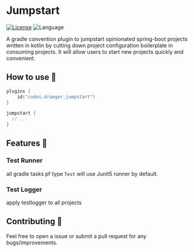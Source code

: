 # Jumpstart 

[![License](https://img.shields.io/github/license/cortinico/kotlin-android-template.svg)](LICENSE) ![Language](https://img.shields.io/github/languages/top/cortinico/kotlin-android-template?color=blue&logo=kotlin)

A gradle convention plugin to jumpstart opinionated spring-boot projects written in kotlin by cutting down project configuration boilerplate in consuming projects.
It will allow users to start new projects quickly and convenient.

## How to use 👣

```kotlin 
plugins {
    id("codes.draeger.jumpstart")
}

jumpstart {
  // ...
}

```

## Features 🎨
### Test Runner
all gradle tasks pf type `Test` will use Junit5 runner by default.

### Test Logger
apply testlogger to all projects

## Contributing 🤝

Feel free to open a issue or submit a pull request for any bugs/improvements.
